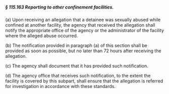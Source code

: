 ##### § 115.163 Reporting to other confinement facilities. #####

(a) Upon receiving an allegation that a detainee was sexually abused while confined at another facility, the agency that received the allegation shall notify the appropriate office of the agency or the administrator of the facility where the alleged abuse occurred.

(b) The notification provided in paragraph (a) of this section shall be provided as soon as possible, but no later than 72 hours after receiving the allegation.

(c) The agency shall document that it has provided such notification.

(d) The agency office that receives such notification, to the extent the facility is covered by this subpart, shall ensure that the allegation is referred for investigation in accordance with these standards.